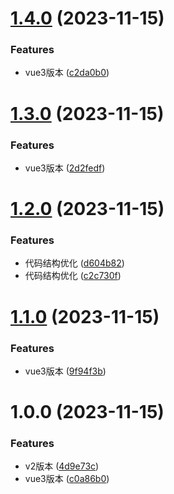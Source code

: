 # [1.4.0](https://github.com/dongjak-ui/vue3-index-list/compare/v1.3.0...v1.4.0) (2023-11-15)


### Features

* vue3版本 ([c2da0b0](https://github.com/dongjak-ui/vue3-index-list/commit/c2da0b09042303c62fbfb02708ccfb4014405fd9))

# [1.3.0](https://github.com/dongjak-ui/vue3-index-list/compare/v1.2.0...v1.3.0) (2023-11-15)


### Features

* vue3版本 ([2d2fedf](https://github.com/dongjak-ui/vue3-index-list/commit/2d2fedf20d5772fa7975995897957a6178fe8ecd))

# [1.2.0](https://github.com/dongjak-ui/vue3-index-list/compare/v1.1.0...v1.2.0) (2023-11-15)


### Features

* 代码结构优化 ([d604b82](https://github.com/dongjak-ui/vue3-index-list/commit/d604b82074a224188bad43b793187bb1ac85527e))
* 代码结构优化 ([c2c730f](https://github.com/dongjak-ui/vue3-index-list/commit/c2c730fc6206b18a3eb0870a42f4e2fb68073a74))

# [1.1.0](https://github.com/dongjak-ui/vue3-index-list/compare/v1.0.0...v1.1.0) (2023-11-15)


### Features

* vue3版本 ([9f94f3b](https://github.com/dongjak-ui/vue3-index-list/commit/9f94f3b2598914c20cb75cc8c893775c08dbc8dc))

# 1.0.0 (2023-11-15)


### Features

* v2版本 ([4d9e73c](https://github.com/dongjak-ui/vue3-index-list/commit/4d9e73cbaf747a9ba3ccb693f2b8fe1a2ed649c4))
* vue3版本 ([c0a86b0](https://github.com/dongjak-ui/vue3-index-list/commit/c0a86b017b56ac79c57e7871b43d6e9a038c0606))
